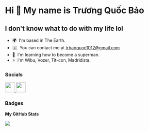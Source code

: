 Hi 👋 My name is Trương Quốc Bảo
================================

I don't know what to do with my life lol
----------------------------------------

* 🌍  I'm based in The Earth.
* ✉️  You can contact me at [trbaoquoc1012@gmail.com](mailto:trbaoquoc1012@gmail.com)
* 🧠  I'm learning how to become a superman.
* ⚡  I'm Wibu, Vozer, Tít-con, Madridista.


### Socials

<p align="left"> <a href="https://www.facebook.com/tr.quocbaodeptrai.1012/" target="_blank" rel="noreferrer"> <picture> <source media="(prefers-color-scheme: dark)" srcset="https://raw.githubusercontent.com/danielcranney/readme-generator/main/public/icons/socials/facebook-dark.svg" /> <source media="(prefers-color-scheme: light)" srcset="https://raw.githubusercontent.com/danielcranney/readme-generator/main/public/icons/socials/facebook.svg" /> <img src="https://raw.githubusercontent.com/danielcranney/readme-generator/main/public/icons/socials/facebook.svg" width="32" height="32" /> </picture> </a> <a href="https://www.github.com/Baodeptraii" target="_blank" rel="noreferrer"> <picture> <source media="(prefers-color-scheme: dark)" srcset="https://raw.githubusercontent.com/danielcranney/readme-generator/main/public/icons/socials/github-dark.svg" /> <source media="(prefers-color-scheme: light)" srcset="https://raw.githubusercontent.com/danielcranney/readme-generator/main/public/icons/socials/github.svg" /> <img src="https://raw.githubusercontent.com/danielcranney/readme-generator/main/public/icons/socials/github.svg" width="32" height="32" /> </picture> </a> 

### Badges

<b>My GitHub Stats</b>

<a href="http://www.github.com/Baodeptraii"><img src="https://github-readme-streak-stats.herokuapp.com/?user=Baodeptraii&stroke=ffffff&background=000000&ring=f97316&fire=f97316&currStreakNum=ffffff&currStreakLabel=f97316&sideNums=ffffff&sideLabels=ffffff&dates=ffffff&hide_border=true" /></a>

